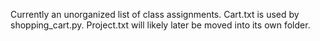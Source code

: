 Currently an unorganized list of class assignments.  Cart.txt is used by shopping_cart.py. Project.txt will likely later be moved into its own folder.